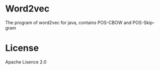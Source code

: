# Word2vec
The program of word2vec for java, contains POS-CBOW and POS-Skip-gram

# License
  Apache Lisence 2.0